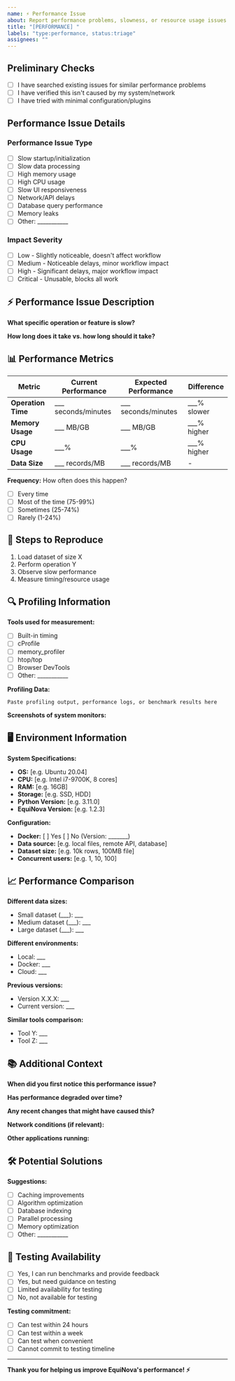 ```yaml
---
name: ⚡ Performance Issue
about: Report performance problems, slowness, or resource usage issues
title: "[PERFORMANCE] "
labels: "type:performance, status:triage"
assignees: ""
---
```


## Preliminary Checks
<!-- Please confirm you've done the following by checking the boxes -->
- [ ] I have searched existing issues for similar performance problems
- [ ] I have verified this isn't caused by my system/network
- [ ] I have tried with minimal configuration/plugins

## Performance Issue Details

### Performance Issue Type
<!-- Select the type of performance issue -->
- [ ] Slow startup/initialization
- [ ] Slow data processing
- [ ] High memory usage
- [ ] High CPU usage
- [ ] Slow UI responsiveness
- [ ] Network/API delays
- [ ] Database query performance
- [ ] Memory leaks
- [ ] Other: ___________

### Impact Severity
<!-- How much does this impact your usage? -->
- [ ] Low - Slightly noticeable, doesn't affect workflow
- [ ] Medium - Noticeable delays, minor workflow impact
- [ ] High - Significant delays, major workflow impact
- [ ] Critical - Unusable, blocks all work

## ⚡ Performance Issue Description
<!-- Describe the performance problem in detail -->

**What specific operation or feature is slow?**


**How long does it take vs. how long should it take?**


## 📊 Performance Metrics
<!-- Provide specific performance measurements -->

| Metric | Current Performance | Expected Performance | Difference |
|--------|-------------------|---------------------|------------|
| **Operation Time** | ___ seconds/minutes | ___ seconds/minutes | ___% slower |
| **Memory Usage** | ___ MB/GB | ___ MB/GB | ___% higher |
| **CPU Usage** | ___%  | ___%  | ___% higher |
| **Data Size** | ___ records/MB | ___ records/MB | - |

**Frequency:** How often does this happen?
- [ ] Every time
- [ ] Most of the time (75-99%)
- [ ] Sometimes (25-74%)
- [ ] Rarely (1-24%)

## 🔄 Steps to Reproduce
<!-- Exact steps to reproduce the performance issue -->
1. Load dataset of size X
2. Perform operation Y
3. Observe slow performance
4. Measure timing/resource usage

## 🔍 Profiling Information
<!-- Any profiling data, benchmarks, or performance logs -->

**Tools used for measurement:**
- [ ] Built-in timing
- [ ] cProfile
- [ ] memory_profiler
- [ ] htop/top
- [ ] Browser DevTools
- [ ] Other: ___________

**Profiling Data:**
```
Paste profiling output, performance logs, or benchmark results here
```

**Screenshots of system monitors:**
<!-- Drag and drop images here -->

## 🖥️ Environment Information
<!-- Detailed system information -->

**System Specifications:**
- **OS:** [e.g. Ubuntu 20.04]
- **CPU:** [e.g. Intel i7-9700K, 8 cores]
- **RAM:** [e.g. 16GB]
- **Storage:** [e.g. SSD, HDD]
- **Python Version:** [e.g. 3.11.0]
- **EquiNova Version:** [e.g. 1.2.3]

**Configuration:**
- **Docker:** [ ] Yes [ ] No (Version: _______)
- **Data source:** [e.g. local files, remote API, database]
- **Dataset size:** [e.g. 10k rows, 100MB file]
- **Concurrent users:** [e.g. 1, 10, 100]

## 📈 Performance Comparison
<!-- How does performance compare in different scenarios? -->

**Different data sizes:**
- Small dataset (___): ___
- Medium dataset (___): ___
- Large dataset (___): ___

**Different environments:**
- Local: ___
- Docker: ___
- Cloud: ___

**Previous versions:**
- Version X.X.X: ___
- Current version: ___

**Similar tools comparison:**
- Tool Y: ___
- Tool Z: ___

## 📚 Additional Context
<!-- Any other relevant information -->

**When did you first notice this performance issue?**


**Has performance degraded over time?**


**Any recent changes that might have caused this?**


**Network conditions (if relevant):**


**Other applications running:**


## 🛠️ Potential Solutions
<!-- Any ideas for improving performance -->

**Suggestions:**
- [ ] Caching improvements
- [ ] Algorithm optimization
- [ ] Database indexing
- [ ] Parallel processing
- [ ] Memory optimization
- [ ] Other: ___________

## 🧪 Testing Availability
<!-- Can you help test performance improvements? -->
- [ ] Yes, I can run benchmarks and provide feedback
- [ ] Yes, but need guidance on testing
- [ ] Limited availability for testing
- [ ] No, not available for testing

**Testing commitment:**
- [ ] Can test within 24 hours
- [ ] Can test within a week
- [ ] Can test when convenient
- [ ] Cannot commit to testing timeline

---

**Thank you for helping us improve EquiNova's performance! ⚡**